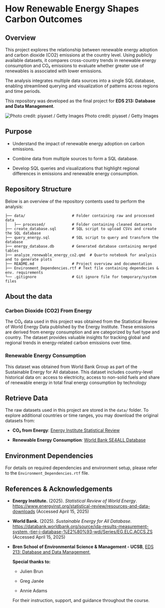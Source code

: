 # How Renewable Energy Shapes Carbon Outcomes

## Overview

This project explores the relationship between renewable energy adoption and carbon dioxide (CO2) emissions at the country level. Using publicly available datasets, it compares cross-country trends in renewable energy consumption and CO₂ emissions to evaluate whether greater use of renewables is associated with lower emissions.

The analysis integrates multiple data sources into a single SQL database, enabling streamlined querying and visualization of patterns across regions and time periods.

This repository was developed as the final project for **EDS 213: Database and Data Management**.

![Photo credit: piyaset / Getty Images](https://www.investopedia.com/thmb/7gfCixGE40_BlpBi2GqN1HTi51Q=/1500x0/filters:no_upscale():max_bytes(150000):strip_icc()/GettyImages-2174080781-508c0aae85a94ae6a7c4f9c303eae4f1.jpg)
Photo credit: piyaset / Getty Images

## Purpose

-   Understand the impact of renewable energy adoption on carbon emissions.

-   Combine data from multiple sources to form a SQL database.

-   Develop SQL queries and visualizations that highlight regional differences in emissions and renewable energy consumption.

## Repository Structure

Below is an overview of the repository contents used to perform the analysis:

```{=html}
├── data/                     # Folder containing raw and processed data
│   ├── processed/            # Folder containing cleaned datasets
├── create_database.sql       # SQL script to upload CSVs and create the SQL database
├── query_energy.sql          # SQL script to query and transform the database
├── energy_database.db        # Generated database containing merged tables
├── analyze_renewable_energy_co2.qmd  # Quarto notebook for analysis and to generate plots
├── README.md                 # Project overview and documentation
├── Environment_Dependencies.rtf # Text file containing dependecies & env. requirements
└── .gitignore                # Git ignore file for temporary/system files
```

## About the data

### Carbon Dioxide (CO2) From Energy

The CO₂ data used in this project was obtained from the Statistical Review of World Energy Data published by the Energy Institute. These emissions are derived from energy consumption and are categorized by fuel type and country. The dataset provides valuable insights for tracking global and regional trends in energy-related carbon emissions over time.

### Renewable Energy Consumption

This dataset was obtained from World Bank Group as part of the Sustainable Energy for All database. This dataset includes country-level historical data on: access to electricity, access to non-solid fuels and share of renewable energy in total final energy consumption by technology

## Retrieve Data

The raw datasets used in this project are stored in the `data/` folder. To explore additional countries or time ranges, you may download the original datasets from:

-   **CO₂ from Energy**: [Energy Institute Statistical Review](https://www.energyinst.org/statistical-review/resources-and-data-downloads)

-   **Renewable Energy Consumption**: [World Bank SE4ALL Database](https://databank.worldbank.org/source/ida-results-measurement-system,-tier-i-database-%E2%80%93-wdi/Series/EG.ELC.ACCS.ZS)

## Environment Dependencies
For details on required dependencies and environment setup, please refer to the `Environment_Dependencies.rtf` file.

## References & Acknowledgements

-   **Energy Institute.** (2025). *Statistical Review of World Energy*. <https://www.energyinst.org/statistical-review/resources-and-data-downloads> (Accessed April 15, 2025)

-   **World Bank.** (2025). *Sustainable Energy for All Database*. <https://databank.worldbank.org/source/ida-results-measurement-system,-tier-i-database-%E2%80%93-wdi/Series/EG.ELC.ACCS.ZS> (Accessed April 15, 2025)

-   **Bren School of Environmental Science & Management - UCSB**, [EDS 213: Database and Data Management](https://ucsb-library-research-data-services.github.io/bren-eds213/),

    **Special thanks to:**

    -   Julien Brun

    -   Greg Janée

    -   Annie Adams

    For their instruction, support, and guidance throughout the course.

### 
